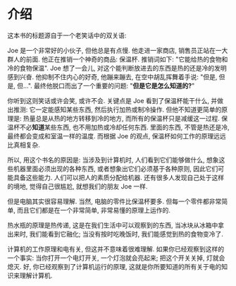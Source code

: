 # 介绍
这本书的标题源自于一个老笑话中的双关语:

Joe 是一个非常好的小伙子, 但他总是有点慢. 他走进一家商店, 销售员正站在一大群人的前面.
他正在推销一个神奇的商品: 保温杯. 推销词如下: "它能给热的食物和冷的食物保温".
Joe 想了一会儿, 对这个能判断放进去的东西是热的还是冷的发明感到兴奋. 他抑制不住内心的好奇,
他蹦来蹦去, 在空中胡乱挥舞着手说: "但是, 但是, 但...". 最终他脱口而出了一个重要的问题: "**但是它是怎么知道的?**"

你听到这则笑话或许会笑, 或许不会. 关键点是 Joe 看到了保温杯能干什么, 并做出推测:
它一定能感知某些东西, 然后执行加热或制冷操作. 但他不知道更简单的原理是: 热量总是从热的地方转移到冷的地方,
而所有的保温杯只是减缓这一过程. 保温杯不必**知道**某些东西, 也不用加热或冷却任何东西.
里面的东西, 不管是热还是冷, 最终都会变成和室温一样的温度. 而根据 Joe 的观点, 保温杯如何工作的原理远远比真相复杂.

所以, 用这个书名的原因是: 当涉及到计算机时, 人们看到它们能够做什么, 想象这些机器里面必须出现的各种东西,
或者想象出它们必须基于各种原则, 因此它们可能具备这些能力. 人们可以把人的素质分配给机器.
还有很多人发现自己处于这样的境地, 觉得自己很尴尬, 就想我们的朋友 Joe 一样.

但是电脑其实很容易理解. 当然, 电脑的零件比保温杯要多. 但每一个零件都非常简单,
而且它们都是在一个非常简单, 非常易懂的原理上运作的.

热水瓶的原理是热传递, 这是在我们生活中可以观察到的东西, 当冰块从冰箱中拿出来时, 我们能看到它融化;
当没有按时吃晚饭时, 我们能感觉到热的食物变冷了.

计算机的工作原理和电有关, 但这并不意味着很难理解. 如果你已经观察到这样的一个事实: 当你打开一个电灯开关,
一个灯泡就会亮起来; 把这个开关关掉, 灯就会熄灭. 好, 你已经观察到了计算机运行的原理,
这就是你所要知道的所有关于电的知识来理解计算机.
